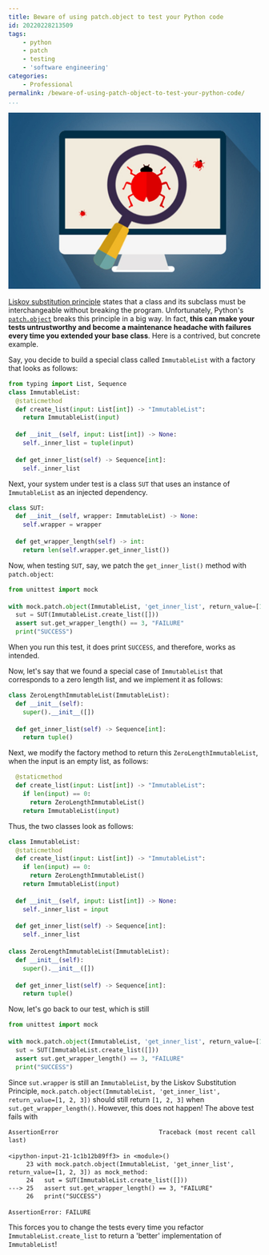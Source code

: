 ```yaml
---
title: Beware of using patch.object to test your Python code
id: 20220228213509
tags:
    - python
    - patch
    - testing
    - 'software engineering'
categories:
    - Professional
permalink: /beware-of-using-patch-object-to-test-your-python-code/
...
```

![Software Testing](/images/software-testing.jpg)

[Liskov substitution principle](https://en.wikipedia.org/wiki/Liskov_substitution_principle) states that a class and its subclass must be interchangeable without breaking the program. Unfortunately, Python's [`patch.object`](https://docs.python.org/3/library/unittest.mock.html#patch-object) breaks this principle in a big way. In fact, **this can make your tests untrustworthy and become a maintenance headache with failures every time you extended your base class**. Here is a contrived, but concrete example.

<!-- more -->

Say, you decide to build a special class called `ImmutableList` with a factory that looks as follows:
```python
from typing import List, Sequence
class ImmutableList:
  @staticmethod
  def create_list(input: List[int]) -> "ImmutableList":
    return ImmutableList(input)

  def __init__(self, input: List[int]) -> None:
    self._inner_list = tuple(input)

  def get_inner_list(self) -> Sequence[int]:
    self._inner_list
```

Next, your system under test is a class `SUT` that uses an instance of `ImmutableList` as an injected dependency.
```python
class SUT:
  def __init__(self, wrapper: ImmutableList) -> None:
    self.wrapper = wrapper

  def get_wrapper_length(self) -> int:
    return len(self.wrapper.get_inner_list())
```

Now, when testing `SUT`, say, we patch the `get_inner_list()` method with `patch.object`:
```python
from unittest import mock

with mock.patch.object(ImmutableList, 'get_inner_list', return_value=[1, 2, 3]) as mock_method:
  sut = SUT(ImmutableList.create_list([]))
  assert sut.get_wrapper_length() == 3, "FAILURE"
  print("SUCCESS")
```
When you run this test, it does print `SUCCESS`, and therefore, works as intended.

Now, let's say that we found a special case of `ImmutableList` that corresponds to a zero length list, and we implement it as follows:
```python
class ZeroLengthImmutableList(ImmutableList):
  def __init__(self):
    super().__init__([])
  
  def get_inner_list(self) -> Sequence[int]:
    return tuple()
```
Next, we modify the factory method to return this `ZeroLengthImmutableList`, when the input is an empty list, as follows:
```python
  @staticmethod
  def create_list(input: List[int]) -> "ImmutableList":
    if len(input) == 0:
      return ZeroLengthImmutableList()
    return ImmutableList(input)
```

Thus, the two classes look as follows:
```python
class ImmutableList:
  @staticmethod
  def create_list(input: List[int]) -> "ImmutableList":
    if len(input) == 0:
      return ZeroLengthImmutableList()
    return ImmutableList(input)

  def __init__(self, input: List[int]) -> None:
    self._inner_list = input

  def get_inner_list(self) -> Sequence[int]:
    self._inner_list

class ZeroLengthImmutableList(ImmutableList):
  def __init__(self):
    super().__init__([])
  
  def get_inner_list(self) -> Sequence[int]:
    return tuple()
```

Now, let's go back to our test, which is still
```python
from unittest import mock

with mock.patch.object(ImmutableList, 'get_inner_list', return_value=[1, 2, 3]) as mock_method:
  sut = SUT(ImmutableList.create_list([]))
  assert sut.get_wrapper_length() == 3, "FAILURE"
  print("SUCCESS")
```
Since `sut.wrapper` is still an `ImmutableList`, by the Liskov Substitution Principle, `mock.patch.object(ImmutableList, 'get_inner_list', return_value=[1, 2, 3])` should still return `[1, 2, 3]` when `sut.get_wrapper_length()`. However, this does not happen! The above test fails with
```
AssertionError                            Traceback (most recent call last)

<ipython-input-21-1c1b12b89ff3> in <module>()
     23 with mock.patch.object(ImmutableList, 'get_inner_list', return_value=[1, 2, 3]) as mock_method:
     24   sut = SUT(ImmutableList.create_list([]))
---> 25   assert sut.get_wrapper_length() == 3, "FAILURE"
     26   print("SUCCESS")

AssertionError: FAILURE
```
This forces you to change the tests every time you refactor `ImmutableList.create_list` to return a 'better' implementation of `ImmutableList`!